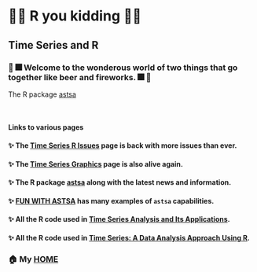# &#128018;&#128018; R you kidding &#128018;&#128018;

## Time Series and R

### &#127866; &#127878; Welcome to the wonderous world of two things that  go together like beer and fireworks. &#127878; &#127866; 


The R package [astsa](https://github.com/nickpoison/astsa)

<br/>

#### Links to various pages

#### &#10024; The [Time Series R Issues](https://nickpoison.github.io/rissues) page is back with more issues than ever.

#### &#10024; The [Time Series Graphics](https://nickpoison.github.io/tsgraph) page is also alive again.

#### &#10024; The R package [astsa](https://github.com/nickpoison/astsa/blob/master/README.md) along with the latest news and information.


#### &#10024;  [FUN WITH ASTSA](https://github.com/nickpoison/astsa/blob/master/fun_with_astsa/fun_with_astsa.md) has many examples of `astsa` capabilities.


#### &#10024;  All the R code used in [Time Series Analysis and Its Applications](https://github.com/nickpoison/tsa4/blob/master/textRcode.md).



#### &#10024;  All the R code used in [Time Series: A Data Analysis Approach Using R](https://github.com/nickpoison/tsda/blob/main/Rcode.md).

### &#127968;  My [HOME](https://github.com/nickpoison)



